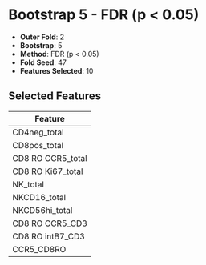 # Bootstrap 5 - FDR (p < 0.05)

- **Outer Fold**: 2
- **Bootstrap**: 5
- **Method**: FDR (p < 0.05)
- **Fold Seed**: 47
- **Features Selected**: 10

## Selected Features

| Feature |
|---------|
| CD4neg_total |
| CD8pos_total |
| CD8 RO CCR5_total |
| CD8 RO Ki67_total |
| NK_total |
| NKCD16_total |
| NKCD56hi_total |
| CD8 RO CCR5_CD3 |
| CD8 RO intB7_CD3 |
| CCR5_CD8RO |
